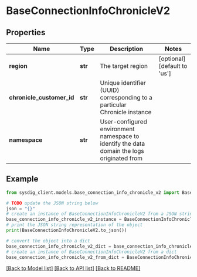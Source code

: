 # BaseConnectionInfoChronicleV2


## Properties

Name | Type | Description | Notes
------------ | ------------- | ------------- | -------------
**region** | **str** | The target region | [optional] [default to 'us']
**chronicle_customer_id** | **str** | Unique identifier (UUID) corresponding to a particular Chronicle instance | 
**namespace** | **str** | User-configured environment namespace to identify the data domain the logs originated from | 

## Example

```python
from sysdig_client.models.base_connection_info_chronicle_v2 import BaseConnectionInfoChronicleV2

# TODO update the JSON string below
json = "{}"
# create an instance of BaseConnectionInfoChronicleV2 from a JSON string
base_connection_info_chronicle_v2_instance = BaseConnectionInfoChronicleV2.from_json(json)
# print the JSON string representation of the object
print(BaseConnectionInfoChronicleV2.to_json())

# convert the object into a dict
base_connection_info_chronicle_v2_dict = base_connection_info_chronicle_v2_instance.to_dict()
# create an instance of BaseConnectionInfoChronicleV2 from a dict
base_connection_info_chronicle_v2_from_dict = BaseConnectionInfoChronicleV2.from_dict(base_connection_info_chronicle_v2_dict)
```
[[Back to Model list]](../README.md#documentation-for-models) [[Back to API list]](../README.md#documentation-for-api-endpoints) [[Back to README]](../README.md)


